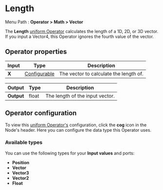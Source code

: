 # Length

Menu Path : **Operator > Math > Vector**

The **Length** [uniform Operator](Operators.md#uniform-operators) calculates the length of a 1D, 2D, or 3D vector. If you input a Vector4, this Operator ignores the fourth value of the vector.

## Operator properties

| **Input** | **Type**                                | **Description**                        |
| --------- | --------------------------------------- | -------------------------------------- |
| **X**     | [Configurable](#operator-configuration) | The vector to calculate the length of. |

| **Output** | **Type** | **Description**                 |
| ---------- | -------- | ------------------------------- |
| **Output** | float    | The length of the input vector. |

## Operator configuration

To view this [uniform Operator's](Operators.md#uniform-operators) configuration, click the **cog** icon in the Node's header. Here you can configure the data type this Operator uses.

### Available types

You can use the following types for your **Input values** and ports:

- **Position**
- **Vector**
- **Vector3**
- **Vector2**
- **Float**
